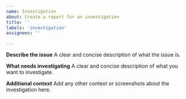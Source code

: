 ```yaml
---
name: Investigation
about: Create a report for an investigation
title: ''
labels: 'investigation'
assignees: ''

---
```


**Describe the issue**
A clear and concise description of what the issue is.

**What needs investigating**
A clear and concise description of what you want to investigate.

**Additional context**
Add any other context or screenshots about the investigation here.
